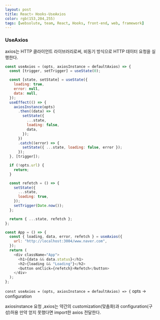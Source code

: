 ```yaml
---
layout: post
title: React⚛ Hooks-UseAxios
color: rgb(153,204,255)
tags: [websolute, team, React, Hooks, front-end, web, framework]
---
```


### UseAxios

axios는 HTTP 클라이언트 라이브러리로써, 비동기 방식으로 HTTP 데이터 요청을 실행한다.

```javascript
const useAxios = (opts, axiosInstance = defaultAxios) => {
  const [trigger, setTrigger] = useState(0);

  const [state, setState] = useState({
    loading: true,
    error: null,
    data: null,
  });
  useEffect(() => {
    axiosInstance(opts)
      .then((data) => {
        setState({
          ...state,
          loading: false,
          data,
        });
      })
      .catch((error) => {
        setState({ ...state, loading: false, error });
      });
  }, [trigger]);

  if (!opts.url) {
    return;
  }

  const refetch = () => {
    setState({
      ...state,
      loading: true,
    });
    setTrigger(Date.now());
  };

  return { ...state, refetch };
};

const App = () => {
  const { loading, data, error, refetch } = useAxios({
    url: "http://localhost:3004/www.naver.com",
  });
  return (
    <div className="App">
      <h1>{data && data.status}</h1>
      <h2>{loading && "Loading"}</h2>
      <button onClick={refetch}>Refetch</button>
    </div>
  );
};
```

`const useAxios = (opts, axiosInstance = defaultAxios) => {`
opts -> configuration

axiosinstance 요청 ,axios는 약간의 customization(맞춤화)과 configuration(구성)허용 만약 얻지 못했다면 import한 axios 전달한다.
